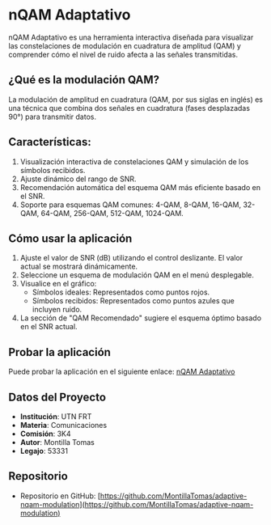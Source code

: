 # nQAM Adaptativo

nQAM Adaptativo es una herramienta interactiva diseñada para visualizar las constelaciones de modulación en cuadratura de amplitud (QAM) y comprender cómo el nivel de ruido afecta a las señales transmitidas.

## ¿Qué es la modulación QAM?

La modulación de amplitud en cuadratura (QAM, por sus siglas en inglés) es una técnica que combina dos señales en cuadratura (fases desplazadas 90°) para transmitir datos.

## Características:

1. Visualización interactiva de constelaciones QAM y simulación de los símbolos recibidos.
2. Ajuste dinámico del rango de SNR.
3. Recomendación automática del esquema QAM más eficiente basado en el SNR.
4. Soporte para esquemas QAM comunes: 4-QAM, 8-QAM, 16-QAM, 32-QAM, 64-QAM, 256-QAM, 512-QAM, 1024-QAM.

## Cómo usar la aplicación

1. Ajuste el valor de SNR (dB) utilizando el control deslizante. El valor actual se mostrará dinámicamente.
2. Seleccione un esquema de modulación QAM en el menú desplegable.
3. Visualice en el gráfico:
    * Símbolos ideales: Representados como puntos rojos.
    * Símbolos recibidos: Representados como puntos azules que incluyen ruido.
4. La sección de "QAM Recomendado" sugiere el esquema óptimo basado en el SNR actual.

## Probar la aplicación

Puede probar la aplicación en el siguiente enlace: [nQAM Adaptativo](https://montillatomas.github.io/adaptive-nqam-modulation/)

## Datos del Proyecto

- **Institución**: UTN FRT
- **Materia**: Comunicaciones
- **Comisión**: 3K4
- **Autor**: Montilla Tomas
- **Legajo**: 53331

## Repositorio

- Repositorio en GitHub: [https://github.com/MontillaTomas/adaptive-nqam-modulation](https://github.com/MontillaTomas/adaptive-nqam-modulation)
